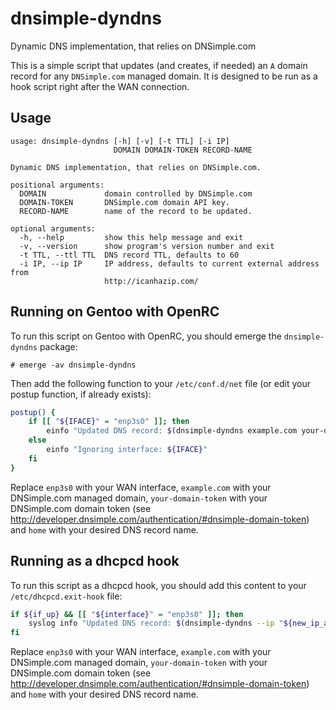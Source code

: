 dnsimple-dyndns
===============

Dynamic DNS implementation, that relies on DNSimple.com

This is a simple script that updates (and creates, if needed) an ``A`` domain record for any
``DNSimple.com`` managed domain. It is designed to be run as a hook script right after the
WAN connection.


Usage
-----

```
usage: dnsimple-dyndns [-h] [-v] [-t TTL] [-i IP]
                       DOMAIN DOMAIN-TOKEN RECORD-NAME

Dynamic DNS implementation, that relies on DNSimple.com.

positional arguments:
  DOMAIN             domain controlled by DNSimple.com
  DOMAIN-TOKEN       DNSimple.com domain API key.
  RECORD-NAME        name of the record to be updated.

optional arguments:
  -h, --help         show this help message and exit
  -v, --version      show program's version number and exit
  -t TTL, --ttl TTL  DNS record TTL, defaults to 60
  -i IP, --ip IP     IP address, defaults to current external address from
                     http://icanhazip.com/
```


Running on Gentoo with OpenRC
-----------------------------

To run this script on Gentoo with OpenRC, you should emerge the ``dnsimple-dyndns`` package:

```
# emerge -av dnsimple-dyndns
```

Then add the following function to your ``/etc/conf.d/net`` file (or edit your postup function,
if already exists):

```bash
postup() {
    if [[ "${IFACE}" = "enp3s0" ]]; then
        einfo "Updated DNS record: $(dnsimple-dyndns example.com your-domain-token home)"
    else
        einfo "Ignoring interface: ${IFACE}"
    fi
}
```

Replace ``enp3s0`` with your WAN interface, ``example.com`` with your DNSimple.com managed domain,
``your-domain-token`` with your DNSimple.com domain token
(see http://developer.dnsimple.com/authentication/#dnsimple-domain-token) and ``home`` with your
desired DNS record name.


Running as a dhcpcd hook
------------------------

To run this script as a dhcpcd hook, you should add this content to your ``/etc/dhcpcd.exit-hook`` file:

```bash
if ${if_up} && [[ "${interface}" = "enp3s0" ]]; then
    syslog info "Updated DNS record: $(dnsimple-dyndns --ip "${new_ip_address}" example.com your-domain-token home)"
fi
```

Replace ``enp3s0`` with your WAN interface, ``example.com`` with your DNSimple.com managed domain,
``your-domain-token`` with your DNSimple.com domain token
(see http://developer.dnsimple.com/authentication/#dnsimple-domain-token) and ``home`` with your
desired DNS record name.
